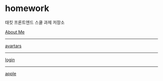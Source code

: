 # homework

태킷 프론트엔드 스쿨 과제 저장소

[About Me](./md/about-me.md)

---

[avartars](./md/avatars.md)

---

[login](./md/login.md)

---

[apple](./md/apple.md)
